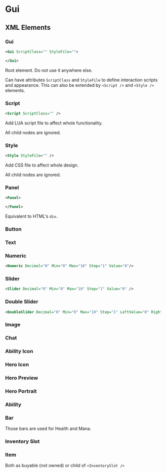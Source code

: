 # Gui

## XML Elements

### Gui
```xml
<Gui ScriptClass="" StyleFile="">

</Gui>
```
Root element. Do not use it anywhere else.

Can have attributes `ScriptClass` and `StyleFile` to define interaction scripts and appearance.
This can also be extended by `<Script />` and `<Style />` elements.

### Script
```xml
<Script ScriptClass="" />
```
Add LUA script file to affect whole functionality.

All child nodes are ignored.

### Style
```xml
<Style StyleFile="" />
```
Add CSS file to affect whole design.

All child nodes are ignored.

### Panel
```xml
<Panel>

</Panel>
```
Equivalent to HTML's `div`.

### Button

### Text

### Numeric
```xml
<Numeric Decimal="0" Min="0" Max="10" Step="1" Value="0"/>
```

### Slider
```xml
<Slider Decimal="0" Min="0" Max="10" Step="1" Value="0" />
```

### Double Slider
```xml
<DoubleSlider Decimal="0" Min="0" Max="10" Step="1" LeftValue="0" RightValue="10" />
```

### Image

### Chat

### Ability Icon

### Hero Icon

### Hero Preview

### Hero Portrait

### Ability

### Bar
Those bars are used for Health and Mana.

### Inventory Slot

### Item
Both as buyable (not owned) or child of `<InventorySlot />`

